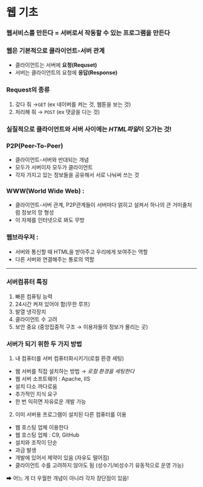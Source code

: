 # 웹 기초

### 웹서비스를 만든다 = 서버로서 작동할 수 있는 프로그램을 만든다

### 웹은 기본적으로 **클라이언트-서버** 관계
    
- 클라이언트는 서버에 **요청(Requset)**
- 서버는 클라이언트의 요청에 **응답(Response)**

### Request의 종류

1. 갖다 줘 →```GET``` (ex 네이버를 켜는 것, 웹툰을 보는 것)
2. 처리해 줘 → ```POST``` (ex 댓글을 다는 것)

### 실질적으로 클라이언트와 서버 사이에는 *HTML파일*이 오가는 것!

### P2P(Peer-To-Peer) 

- 클라이언트-서버와 반대되는 개념
- 모두가 서버이자 모두가 클라이언트
- 각자 가지고 있는 정보들을 공유해서 서로 나눠써 쓰는 것

### WWW(World Wide Web) :

- 클라이언트-서버 관계, P2P관계들이 서버마다 얽히고 설켜서 하나의 큰 거미줄처럼 정보의 망 형성
- 이 자체를 인터넷으로 봐도 무방

### 웹브라우저 :

- 서버와 통신할 때 HTML을 받아주고 우리에게 보여주는 역할
- 다른 서버와 연결해주는 통로의 역할

---

### 서버컴퓨터 특징

1. 빠른 컴퓨팅 능력
2. 24시간 켜져 있어야 함(무한 루프)
3. 발열 냉각장치
4. 클라이언트 수 고려
5. 보안 중요 (중앙집중적 구조 → 이용자들의 정보가 몰리는 곳)

### 서버가 되기 위한 두 가지 방법

1. 내 컴퓨터를 서버 컴퓨터화시키기(로컬 환경 세팅)

- 웹 서버를 직접 설치하는 방법 → *로컬 환경을 세팅한다*
- 웹 서버 소프트웨어 : Apache, IIS
- 설치 다소 까다로움
- 추가적인 지식 요구
- 한 번 익히면 자유로운 개발 가능  

2. 이미 서버용 프로그램이 설치된 다른 컴퓨터를 이용

- 웹 호스팅 업체 이용한다
- 웹 호스팅 업체 : C9, GitHub
- 설치와 조작이 단순
- 과금 발생
- 개발에 있어서 제약이 있음 (자유도 떨어짐)
- 클라이언트 수를 고려하지 않아도 됨 (성수기/비성수기 유동적으로 운영 가능)  

➡ 어느 게 더 우월한 개념이 아니라 각자 장단점이 있음!
